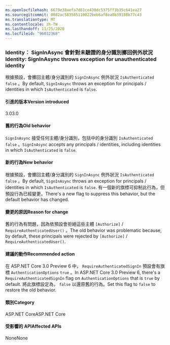 ```yaml
---
ms.openlocfilehash: 6679e38aefa7d61ce430dc5375ff3b35c641ea27
ms.sourcegitcommit: 0802ac583585110022beb6af8ea0b39188b77c43
ms.translationtype: MT
ms.contentlocale: zh-TW
ms.lasthandoff: 11/25/2020
ms.locfileid: "96032368"
---
```

### <a name="identity-signinasync-throws-exception-for-unauthenticated-identity"></a><span data-ttu-id="69460-101">Identity： SignInAsync 會針對未驗證的身分識別擲回例外狀況</span><span class="sxs-lookup"><span data-stu-id="69460-101">Identity: SignInAsync throws exception for unauthenticated identity</span></span>

<span data-ttu-id="69460-102">根據預設，會擲回主體/身分識別的 `SignInAsync` 例外狀況 `IsAuthenticated` `false` 。</span><span class="sxs-lookup"><span data-stu-id="69460-102">By default, `SignInAsync` throws an exception for principals / identities in which `IsAuthenticated` is `false`.</span></span>

#### <a name="version-introduced"></a><span data-ttu-id="69460-103">引進的版本</span><span class="sxs-lookup"><span data-stu-id="69460-103">Version introduced</span></span>

<span data-ttu-id="69460-104">3.0</span><span class="sxs-lookup"><span data-stu-id="69460-104">3.0</span></span>

#### <a name="old-behavior"></a><span data-ttu-id="69460-105">舊的行為</span><span class="sxs-lookup"><span data-stu-id="69460-105">Old behavior</span></span>

<span data-ttu-id="69460-106">`SignInAsync` 接受任何主體/身分識別，包括中的身分識別 `IsAuthenticated` `false` 。</span><span class="sxs-lookup"><span data-stu-id="69460-106">`SignInAsync` accepts any principals / identities, including identities in which `IsAuthenticated` is `false`.</span></span>

#### <a name="new-behavior"></a><span data-ttu-id="69460-107">新的行為</span><span class="sxs-lookup"><span data-stu-id="69460-107">New behavior</span></span>

<span data-ttu-id="69460-108">根據預設，會擲回主體/身分識別的 `SignInAsync` 例外狀況 `IsAuthenticated` `false` 。</span><span class="sxs-lookup"><span data-stu-id="69460-108">By default, `SignInAsync` throws an exception for principals / identities in which `IsAuthenticated` is `false`.</span></span> <span data-ttu-id="69460-109">有一個新的旗標可抑制此行為，但預設行為已經變更。</span><span class="sxs-lookup"><span data-stu-id="69460-109">There's a new flag to suppress this behavior, but the default behavior has changed.</span></span>

#### <a name="reason-for-change"></a><span data-ttu-id="69460-110">變更的原因</span><span class="sxs-lookup"><span data-stu-id="69460-110">Reason for change</span></span>

<span data-ttu-id="69460-111">舊的行為有問題，因為依預設會拒絕這些主體 `[Authorize]`  /  `RequireAuthenticatedUser()` 。</span><span class="sxs-lookup"><span data-stu-id="69460-111">The old behavior was problematic because, by default, these principals were rejected by `[Authorize]` / `RequireAuthenticatedUser()`.</span></span>

#### <a name="recommended-action"></a><span data-ttu-id="69460-112">建議的動作</span><span class="sxs-lookup"><span data-stu-id="69460-112">Recommended action</span></span>

<span data-ttu-id="69460-113">在 ASP.NET Core 3.0 Preview 6 中， `RequireAuthenticatedSignIn` 預設會有旗標 `AuthenticationOptions` `true` 。</span><span class="sxs-lookup"><span data-stu-id="69460-113">In ASP.NET Core 3.0 Preview 6, there's a `RequireAuthenticatedSignIn` flag on `AuthenticationOptions` that is `true` by default.</span></span> <span data-ttu-id="69460-114">將此旗標設定為， `false` 以還原舊的行為。</span><span class="sxs-lookup"><span data-stu-id="69460-114">Set this flag to `false` to restore the old behavior.</span></span>

#### <a name="category"></a><span data-ttu-id="69460-115">類別</span><span class="sxs-lookup"><span data-stu-id="69460-115">Category</span></span>

<span data-ttu-id="69460-116">ASP.NET Core</span><span class="sxs-lookup"><span data-stu-id="69460-116">ASP.NET Core</span></span>

#### <a name="affected-apis"></a><span data-ttu-id="69460-117">受影響的 API</span><span class="sxs-lookup"><span data-stu-id="69460-117">Affected APIs</span></span>

<span data-ttu-id="69460-118">None</span><span class="sxs-lookup"><span data-stu-id="69460-118">None</span></span>

<!-- 

#### Affected APIs

Not detectable via API analysis

-->

